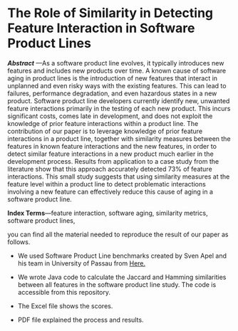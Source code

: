 # The Role of Similarity in Detecting Feature Interaction in Software Product Lines

**_Abstract_** —As a software product line evolves, it typically introduces new features and includes new products over time. A known cause of software aging in product lines is the
introduction of new features that interact in unplanned and even risky ways with the existing features. This can lead to failures,
performance degradation, and even hazardous states in a new product. Software product line developers currently identify new,
unwanted feature interactions primarily in the testing of each new product. This incurs significant costs, comes late in development,
and does not exploit the knowledge of prior feature interactions within a product line. The contribution of our paper is to
leverage knowledge of prior feature interactions in a product line, together with similarity measures between the features in known
feature interactions and the new features, in order to detect similar feature interactions in a new product much earlier in the
development process. Results from application to a case study from the literature show that this approach accurately detected
73% of feature interactions. This small study suggests that using similarity measures at the feature level within a product line
to detect problematic interactions involving a new feature can effectively reduce this cause of aging in a software product line.

**Index Terms**—feature interaction, software aging, similarity metrics, software product lines,


you can find all the material needed to reproduce the result of our paper as follows.


 - We used Software Product Line benchmarks created by Sven Apel and his team in University of Passau from [Here.](http://fosd.net/FAV)

 - We wrote Java code to calculate the Jaccard and Hamming similarities  between all features in the software product line study. The code is accessible from this repository.

 - The Excel file shows the scores.

 - PDF file explained the process and results.
